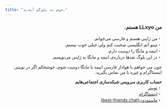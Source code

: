```yaml
---
title: "خوش به بلوگم آمدید."
---
```

<h3 lang="ar" style="unicode-bidi: embed; direction: rtl;"> من LLxyo هستم.</h3>

<p lang="ar" style="unicode-bidi: embed; direction: rtl;">
・من ژاپنی هستم و فارسی می‌خوانم.<br>
・میتو آنم انگلیسی صحبت ‌کنم ولی خیلی خوب نیستم.<br>
・انیمه و مانگا را دوست دارم.<br>
・در این بلوگ نقدها درباره‌ی انیمه و مانگا به ژاپنی می‌نویسم.</p>

<p lang="ar" style="unicode-bidi: embed; direction: rtl;">چون می خواهم با هوادار فارسی انیمه یا مانگا دوست شوم، خوشحالم اگر در توییتر، اینستاگرام و غیره با من تماس بگیرید.</p>

<p lang="ar" style="unicode-bidi: embed; direction: rtl;">
<b>حساب کاربری سرویس شبکه‌سازی اجتماعی‌هایم</b><br>
・<a href="https://twitter.com/LLxyo" target="_blank" rel="noopener noreferrer">توییتر</a><br>
・<a href="https://www.instagram.com/dokuzen_riko/" target="_blank" rel="noopener noreferrer">اینستاگرام</a><br>
・<a rel="me" href="https://best-friends.chat/@LLxyo" target="_blank">ماستودون(best-friends.chat)</a></p>